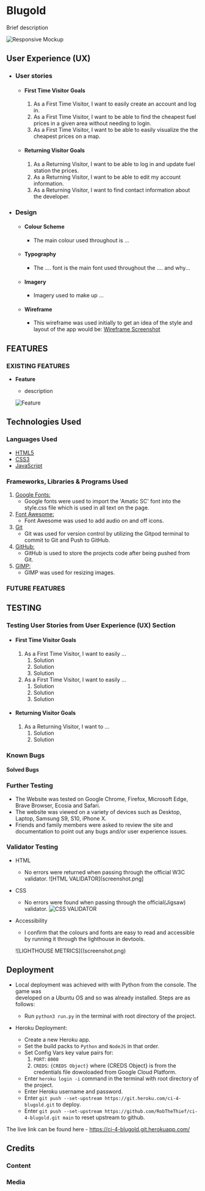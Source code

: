 # Blugold

Brief description

![Responsive Mockup](./assets/media/responsivemockup.png)

## User Experience (UX)

- ### User stories

  - #### First Time Visitor Goals

    1. As a First Time Visitor, I want to easily create an account and log in.
    2. As a First Time Visitor, I want to be able to find the cheapest fuel prices in a given area without needing to login.
    3. As a First Time Visitor, I want to be able to easily visualize the the cheapest prices on a map.

  - #### Returning Visitor Goals

    1. As a Returning Visitor, I want to be able to log in and update fuel station the prices.
    2. As a Returning Visitor, I want to be able to edit my account information.
    3. As a Returning Visitor, I want to find contact information about the developer.

- ### Design
  - #### Colour Scheme
    - The main colour used throughout is ...
  - #### Typography
    - The .... font is the main font used throughout the .... and why...
  - #### Imagery
    - Imagery used to make up ...
  - #### Wireframe
    - This wireframe was used initially to get an idea of the style and layout of the app would be:
      [Wireframe Screenshot](https://github.com/RobTheThief/ci-4-blugold/assets/media/ci-4-blugold.png)

## FEATURES

### EXISTING FEATURES

- **Feature**

  - description

  ![Feature](Feature.png)

## Technologies Used

### Languages Used

- [HTML5](https://en.wikipedia.org/wiki/HTML5)
- [CSS3](https://en.wikipedia.org/wiki/Cascading_Style_Sheets)
- [JavaScript](https://en.wikipedia.org/wiki/JavaScript)

### Frameworks, Libraries & Programs Used

1. [Google Fonts:](https://fonts.google.com/)
   - Google fonts were used to import the 'Amatic SC' font into the style.css file which is used in all text on the page.
1. [Font Awesome:](https://fontawesome.com/)
   - Font Awesome was used to add audio on and off icons.
1. [Git](https://git-scm.com/)
   - Git was used for version control by utilizing the Gitpod terminal to commit to Git and Push to GitHub.
1. [GitHub:](https://github.com/)
   - GitHub is used to store the projects code after being pushed from Git.
1. [GIMP:](https://www.gimp.org/)
   - GIMP was used for resizing images.

### FUTURE FEATURES

## TESTING

### Testing User Stories from User Experience (UX) Section

- #### First Time Visitor Goals

  1. As a First Time Visitor, I want to easily ...
     1. Solution
     2. Solution
     3. Solution
  2. As a First Time Visitor, I want to easily ...
     1. Solution
     2. Solution
     3. Solution

- #### Returning Visitor Goals

  1. As a Returning Visitor, I want to ...
     1. Solution
     2. Solution

### Known Bugs

#### Solved Bugs

### Further Testing

- The Website was tested on Google Chrome, Firefox, Microsoft Edge, Brave Browser, Ecosia and Safari.
- The website was viewed on a variety of devices such as Desktop, Laptop, Samsung S9, S10, iPhone X.
- Friends and family members were asked to review the site and documentation to point out any bugs and/or user experience issues.

### Validator Testing

- HTML
  - No errors were returned when passing through the official W3C validator.
    ![HTML VALIDATOR](screenshot.png]
- CSS
  - No errors were found when passing through the official(Jigsaw) validator.
    ![CSS VALIDATOR](screenshot.png)
- Accessibility

  - I confirm that the colours and fonts are easy to read and accessible by running it through the lighthouse in devtools.

  ![LIGHTHOUSE METRICS]((screenshot.png)

## Deployment

- Local deployment was achieved with with Python from the console. The game was  
  developed on a Ubuntu OS and so was already installed. Steps are as follows:

  - Run `python3 run.py` in the terminal with root directory of the project.

- Heroku Deployment:
  - Create a new Heroku app.
  - Set the build packs to `Python` and `NodeJS` in that order.
  - Set Config Vars key value pairs for:
    1. `PORT`: `8000`
    1. `CREDS`: `{CREDS Object}` where {CREDS Object} is from the credentials file
       dowoloaded from Google Cloud Platform.
  - Enter `heroku login -i` command in the terminal with root directory of the project.
  - Enter Heroku username and password.
  - Enter `git push --set-upstream https://git.heroku.com/ci-4-blugold.git` to deploy.
  - Enter `git push --set-upstream https://github.com/RobTheThief/ci-4-blugold.git main` to reset upstream to github.

The live link can be found here - https://ci-4-blugold.git.herokuapp.com/

## Credits

### Content

### Media
